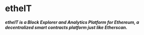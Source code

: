 
# etheIT
##### etheIT is a Block Explorer and Analytics Platform for Ethereum, a decentralized smart contracts platform just like Etherscan.


